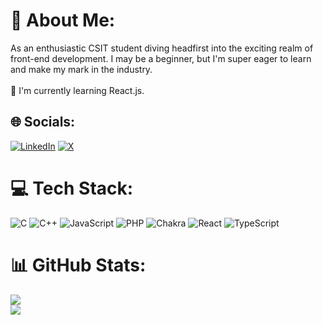 # 💫 About Me:
As an enthusiastic CSIT student diving headfirst into the exciting realm of front-end development. I may be a beginner, but I'm super eager to learn and make my mark in the industry.<br><br>🧠 I'm currently learning React.js.


## 🌐 Socials:
[![LinkedIn](https://img.shields.io/badge/LinkedIn-%230077B5.svg?logo=linkedin&logoColor=white)](https://linkedin.com/in/https://www.linkedin.com/in/niva-maharjan/) [![X](https://img.shields.io/badge/X-black.svg?logo=X&logoColor=white)](https://x.com/https://twitter.com/nivamaharjann) 

# 💻 Tech Stack:
![C](https://img.shields.io/badge/c-%2300599C.svg?style=for-the-badge&logo=c&logoColor=white) ![C++](https://img.shields.io/badge/c++-%2300599C.svg?style=for-the-badge&logo=c%2B%2B&logoColor=white) ![JavaScript](https://img.shields.io/badge/javascript-%23323330.svg?style=for-the-badge&logo=javascript&logoColor=%23F7DF1E) ![PHP](https://img.shields.io/badge/php-%23777BB4.svg?style=for-the-badge&logo=php&logoColor=white) ![Chakra](https://img.shields.io/badge/chakra-%234ED1C5.svg?style=for-the-badge&logo=chakraui&logoColor=white) ![React](https://img.shields.io/badge/react-%2320232a.svg?style=for-the-badge&logo=react&logoColor=%2361DAFB) ![TypeScript](https://img.shields.io/badge/typescript-%23007ACC.svg?style=for-the-badge&logo=typescript&logoColor=white)
# 📊 GitHub Stats:

![](https://github-readme-streak-stats.herokuapp.com/?user=Niva02M&theme=dark&hide_border=false)<br/>
![](https://github-readme-stats.vercel.app/api/top-langs/?username=Niva02M&theme=dark&hide_border=false&include_all_commits=true&count_private=true&layout=compact)



